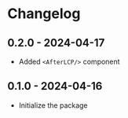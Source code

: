 # Changelog

## 0.2.0 - 2024-04-17

- Added `<AfterLCP/>` component

## 0.1.0 - 2024-04-16

- Initialize the package

